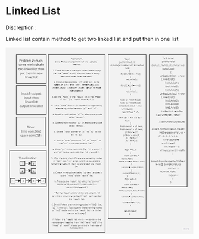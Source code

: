 # Linked List 

Discreption :

Linked list contain method to get two linked list and put then in one list 

![](ing1.jpg)
